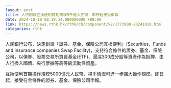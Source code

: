 ```yaml
---
layout: post
title: 人行創設互換便利首期規模5千億人民幣　即日起接受申報
date: 2024-10-10 08:19:14.000000000 +08:00
link: https://news.rthk.hk/rthk/ch/component/k2/1773908-20241010.htm
categories: rthk
---
```


人民銀行公布，決定創設「證券、基金、保險公司互換便利」(Securities、Funds and Insurance companies Swap Facility)，支持符合條件的證券、基金、保險公司，以債券、股票交易所買賣基金(ETF)、滬深300成分股等資產作為抵押，由人行換入國債、央行票據等高等級流動性資產。

互換便利首期操作規模5000億元人民幣，視乎情況可進一步擴大操作規模。即日起，接受符合條件的證券、基金、保險公司申報。
